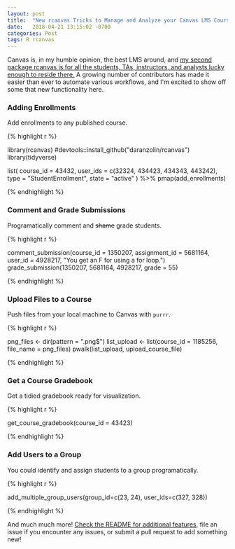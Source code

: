 ```yaml
---
layout: post
title:  "New rcanvas Tricks to Manage and Analyze your Canvas LMS Course"
date:   2018-04-21 13:15:02 -0700
categories: Post
tags: R rcanvas
---
```


Canvas is, in my humble opinion, the best LMS around, and [my second package rcanvas is for all the students, 
TAs, instructors, and analysts lucky enough to reside there.]((https://github.com/daranzolin/rcanvas)) A growing number of contributors has made
it easier than ever to automate various workflows, and I'm excited to show off some that new functionality here.

<!--more-->

### Adding Enrollments

Add enrollments to any published course.

{% highlight r %}

library(rcanvas) #devtools::install_github("daranzolin/rcanvas")
library(tidyverse)

list(
  course_id = 43432,
  user_ids = c(32324, 434423, 434343, 443242),
  type = "StudentEnrollment",
  state = "active"
) %>% 
  pmap(add_enrollments)

{% endhighlight %}

### Comment and Grade Submissions

Programatically comment and ~~shame~~ grade students.

{% highlight r %}

comment_submission(course_id = 1350207, assignment_id = 5681164, user_id = 4928217, "You get an F for using a for loop.")
grade_submission(1350207, 5681164, 4928217, grade = 55)

{% endhighlight %}

### Upload Files to a Course

Push files from your local machine to Canvas with `purrr`.

{% highlight r %}

png_files <- dir(pattern = ".png$")
list_upload <- list(course_id = 1185256, file_name = png_files)
pwalk(list_upload, upload_course_file)

{% endhighlight %}

### Get a Course Gradebook

Get a tidied gradebook ready for visualization.

{% highlight r %}

get_course_gradebook(course_id = 43423)

{% endhighlight %}

### Add Users to a Group

You could identify and assign students to a group programatically.

{% highlight r %}

add_multiple_group_users(group_id=c(23, 24), user_ids=c(327, 328))

{% endhighlight %}

And much much more! [Check the README for additional features,]((https://github.com/daranzolin/rcanvas)) file an issue if you encounter any issues, or submit a pull request
to add something new!

